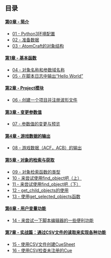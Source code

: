 ## 目录

#### <a href="Ch-0-Introduction/README.md" target="_blank">第0章 - 简介</a>
* <a href="Ch-0-Introduction/Atom_Craft_Robot_Part_01.md" target="_blank">01 - Python3环境配置</a>
* <a href="Ch-0-Introduction/Atom_Craft_Robot_Part_02.md" target="_blank">02 - 准备数据</a>
* <a href="Ch-0-Introduction/Atom_Craft_Robot_Part_03.md" target="_blank">03 - AtomCraft的对象结构</a>

#### <a href="Ch-1-Basic-Functions/README.md" target="_blank">第1章 - 基本函数</a>
* <a href="Ch-1-Basic-Functions/Atom_Craft_Robot_Part_04.md" target="_blank">04 - 对象名称和参数域名称</a>
* <a href="Ch-1-Basic-Functions/Atom_Craft_Robot_Part_05.md" target="_blank">05 - 在脚本日志中输出“Hello World”</a>

#### <a href="Ch-2-Project-Module/README.md" target="_blank">第2章 - Project模块</a>
* <a href="Ch-2-Project-Module/Atom_Craft_Robot_Part_06.md" target="_blank">06 - 创建一个项目并注册波形文件</a>

#### <a href="Ch-3-Parameters-and-Preview/README.md" target="_blank">第3章 - 变更参数值</a>
* <a href="Ch-3-Parameters-and-Preview/Atom_Craft_Robot_Part_07.md" target="_blank">07 - 参数值的变更与预览</a>

#### <a href="Ch-4-Build_Binary/README.md" target="_blank">第4章 - 游戏数据的输出</a>
* <a href="Ch-4-Build_Binary/Atom_Craft_Robot_Part_08.md" target="_blank">08 - 游戏数据（ACF，ACB）的输出</a>

#### <a href="Ch-5-Object-Search/README.md" target="_blank">第5章 - 对象的检索与获取</a>
* <a href="Ch-5-Object-Search/Atom_Craft_Robot_Part_09.md" target="_blank">09 - 对象检索函数的类型</a>
* <a href="Ch-5-Object-Search/Atom_Craft_Robot_Part_10.md" target="_blank">10 - 来尝试使用find_object吧（上）</a>
* <a href="Ch-5-Object-Search/Atom_Craft_Robot_Part_11.md" target="_blank">11 - 来尝试使用find_object吧（下）</a>
* <a href="Ch-5-Object-Search/Atom_Craft_Robot_Part_12.md" target="_blank">12 - get_child_objects的使用</a>
* <a href="Ch-5-Object-Search/Atom_Craft_Robot_Part_13.md" target="_blank">13 - 使用get_selected_objects函数</a>

#### <a href="Ch-6-User-Variables/README.md" target="_blank">第6章 - 用户变量功能</a>
* <a href="Ch-6-User-Variables/Atom_Craft_Robot_Part_14.md" target="_blank">14 - 来尝试一下脚本编辑器的一些便利功能</a>

#### <a href="Ch-7-CSV-Import/README.md" target="_blank">第7章 - 实战篇：通过CSV文件的读取来实现各种功能</a>
* <a href="Ch-7-CSV-Import/Atom_Craft_Robot_Part_15.md" target="_blank">15 - 使用CSV文件创建CueSheet</a>
* <a href="Ch-7-CSV-Import/Atom_Craft_Robot_Part_16.md" target="_blank">16 - 使用CSV检查未注册的Cue</a>
  

